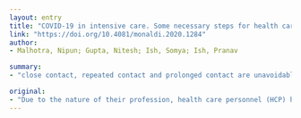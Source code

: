 ```yaml
---
layout: entry
title: "COVID-19 in intensive care. Some necessary steps for health care workers"
link: "https://doi.org/10.4081/monaldi.2020.1284"
author:
- Malhotra, Nipun; Gupta, Nitesh; Ish, Somya; Ish, Pranav

summary:
- "close contact, repeated contact and prolonged contact are unavoidable in the intensive care environment. It is not uncommon for IC-HCPs to get carried away during an emergent situation, such as that of a suddenly deteriorating patient. Some notable precautionary measures are mentioned below. This is by no means an exhaustive list. There is no exhaustive list of measures to take into account."

original:
- "Due to the nature of their profession, health care personnel (HCP) have always been easy targets for transmission of communicable diseases like COVID-19. Shielding HCPs is of consequential significance in ensuring continued health care for the whole population in addition to reducing further spread. Close contact, repeated contact and prolonged contact are unavoidable in the intensive care (IC) environment. It is not uncommon for IC-HCPs to get carried away during an emergent situation, such as that posed by a suddenly deteriorating patient, and forgo the protective barriers that protect them from contracting a communicable infection. Some notable precautionary measures are mentioned below. This is by no means an exhaustive list."
---
```


